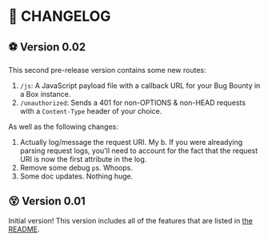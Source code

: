 # :rocket: CHANGELOG

## :soccer: Version 0.02

This second pre-release version contains some new routes:

1. `/js`: A JavaScript payload file with a callback URL for your Bug Bounty in a Box instance.
1. `/unauthorized`: Sends a 401 for non-OPTIONS & non-HEAD requests with a `Content-Type` header of your choice.

As well as the following changes:

1. Actually log/message the request URI. My b. If you were alreadying parsing request logs, you'll need to account for the fact that the request URI is now the first attribute in the log.
1. Remove some debug `p`s. Whoops.
1. Some doc updates. Nothing huge.

## :dizzy_face: Version 0.01

Initial version! This version includes all of the features that are listed in [the README](https://github.com/andrewjkerr/bug-bounty-in-a-box/blob/5c22b1762b86c2c5d83b9d86024e4dfd52fc01e0/README.md#callback-server).
